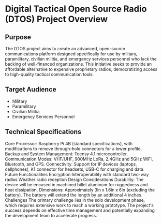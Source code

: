 # Digital Tactical Open Source Radio (DTOS) Project Overview
## Purpose
The DTOS project aims to create an advanced, open-source communications platform designed specifically for use by military, paramilitary, civilian militia, and emergency services personnel who lack the backing of well-financed organizations. This initiative seeks to provide an affordable alternative to expensive proprietary radios, democratizing access to high-quality tactical communication tools.

## Target Audience
- Military
- Paramilitary
- Civilian Militia
- Emergency Services Personnel

## Technical Specifications
Core Processor: Raspberry Pi 4B (standard specifications), with modifications to remove through-hole connectors for a lower profile.
Backup and System Management: Teensy 4.1 microcontroller.
Communication Modes: VHF/UHF, 900MHz LoRa, 2.4GHz and 5GHz WiFi, Bluetooth, and GPS.
Connectivity: Support for IP devices (laptops, cellphones), K1 connector for headsets, USB-C for charging and data.
Future Functionalities
Encryption
Interoperability with standard two-way radios
Weather radio reception
Design Considerations
Durability: The device will be encased in machined billet aluminum for ruggedness and heat dissipation.
Dimensions: Approximately 3in x 1.6in x 6in (excluding the battery). The battery will extend the length by an additional 4 inches.
Challenges
The primary challenge lies in the solo development phase, which requires extensive work to reach a working prototype. The project's success depends on effective time management and potentially expanding the development team to accelerate progress.
